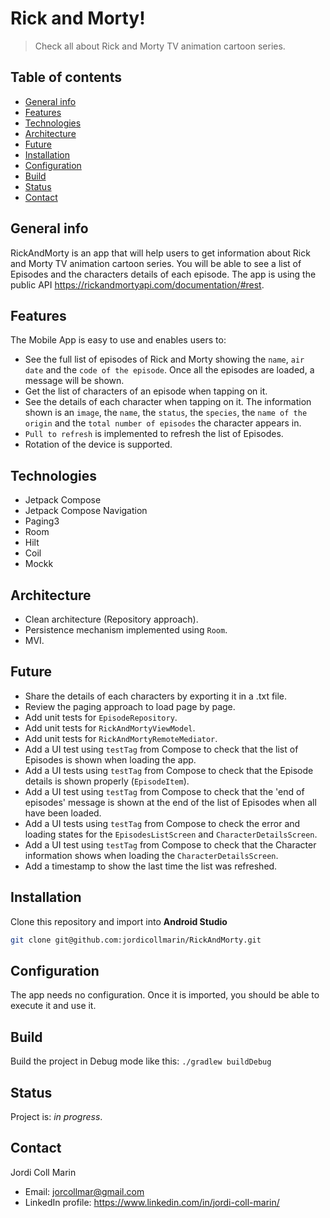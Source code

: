 # Rick and Morty!
> Check all about Rick and Morty TV animation cartoon series.

## Table of contents
* [General info](#general-info)
* [Features](#features)
* [Technologies](#technologies)
* [Architecture](#architecture)
* [Future](#future)
* [Installation](#installation)
* [Configuration](#configuration)
* [Build](#build)
* [Status](#status)
* [Contact](#contact)

## General info
RickAndMorty is an app that will help users to get information about Rick and Morty TV animation cartoon series. You will be able to see a list of Episodes and the characters details of each episode. The app is using the public API https://rickandmortyapi.com/documentation/#rest.

## Features
The Mobile App is easy to use and enables users to:
* See the full list of episodes of Rick and Morty showing the `name`, `air date` and the `code of the episode`. Once all the episodes are loaded, a message will be shown.
* Get the list of characters of an episode when tapping on it.
* See the details of each character when tapping on it. The information shown is an `image`, the `name`, the `status`, the `species`, the `name of the origin` and the `total number of episodes` the character appears in.
* `Pull to refresh` is implemented to refresh the list of Episodes.
* Rotation of the device is supported.

## Technologies
* Jetpack Compose
* Jetpack Compose Navigation
* Paging3
* Room
* Hilt
* Coil
* Mockk

## Architecture
* Clean architecture (Repository approach).
* Persistence mechanism implemented using `Room`.
* MVI.

## Future
* Share the details of each characters by exporting it in a .txt file.
* Review the paging approach to load page by page.
* Add unit tests for `EpisodeRepository`.
* Add unit tests for `RickAndMortyViewModel`.
* Add unit tests for `RickAndMortyRemoteMediator`.
* Add a UI test using `testTag` from Compose to check that the list of Episodes is shown when loading the app.
* Add a UI tests using `testTag` from Compose to check that the Episode details is shown properly (`EpisodeItem`).
* Add a UI test using `testTag` from Compose to check that the 'end of episodes' message is shown at the end of the list of Episodes when all have been loaded.
* Add a UI tests using `testTag` from Compose to check the error and loading states for the `EpisodesListScreen` and `CharacterDetailsScreen`.
* Add a UI test using `testTag` from Compose to check that the Character information shows when loading the `CharacterDetailsScreen`.
* Add a timestamp to show the last time the list was refreshed.

## Installation
Clone this repository and import into **Android Studio**
```bash
git clone git@github.com:jordicollmarin/RickAndMorty.git
```

## Configuration
The app needs no configuration. Once it is imported, you should be able to execute it and use it.

## Build
Build the project in Debug mode like this:
`./gradlew buildDebug`

## Status
Project is: _in progress_.

## Contact
Jordi Coll Marin
* Email: jorcollmar@gmail.com
* LinkedIn profile: https://www.linkedin.com/in/jordi-coll-marin/
